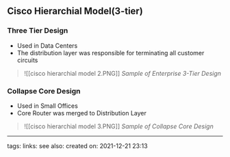 ## Cisco Hierarchial Model(3-tier)

### Three Tier Design

- Used in Data Centers
- The distribution layer was responsible for terminating all customer circuits


>![[cisco hierarchial model 2.PNG]]
>*Sample of Enterprise 3-Tier Design*

### Collapse Core Design

- Used in Small Offices
- Core Router was merged to Distribution Layer
>![[cisco hierarchial model 3.PNG]]
>*Sample of Collapse Core Design*



---
tags:
links:
see also:
created on: 2021-12-21 23:13